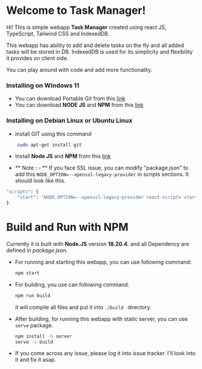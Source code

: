 # Welcome to Task Manager!

Hi! This is simple webapp **Task Manager** created using react JS, TypeScript, Tailwind CSS and IndexedDB. 

This webapp has ability to add and delete tasks on the fly and all added tasks will be stored in DB. IndexedDB is used for its simplicity and flexibility it provides on client side. 

You can play around with code and add more functionality.

### Installing on Windows 11
- You can download Portable Git from this [link](https://git-scm.com/download/win "link")
- You can download **NODE JS** and **NPM** from this [link](https://nodejs.org/en/download/package-manager "link")

### Installing on Debian Linux or Ubuntu Linux
- Install GIT using this command 
``` bash
	sudo apt-get install git
```
- Install **Node JS** and **NPM** from this [link](https://nodejs.org/en/download/package-manager "link")

-  ** Note : - ** If you face SSL issue, you can modify "package.json" to add this ```NODE_OPTION=--openssl-legacy-provider``` in scripts sections.
It should look like this.
```bash
"scripts": {
    "start": "NODE_OPTION=--openssl-legacy-provider react-scripts start",
}
```
# Build and Run with NPM

Currently it is built with **Node.JS** version **18.20.4**. and all Dependency are defined in *package.json*.

 - For running and starting this webapp, you can use following command:
	``` bash 
	npm start
	```
 - For building, you use can following command. 
	 ```bash
	 npm run build
	 ``` 
	 it will compile all files and put it into ```./build ``` directory.
	 
-  After building, for running this webapp with static server, you can use ``` serve ``` package.
	``` bash 
	npm install -G server
	serve -s build
	```
- If you come across any issue, please log it into issue tracker. I'll look into it and fix it asap.